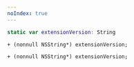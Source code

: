 ```yaml
---
noIndex: true
---
```


<Variant platform="aep-swift" api="extension-version" repeat="1"/>

```swift
static var extensionVersion: String
```

<Variant platform="aep-objc" api="extension-version" repeat="1"/>

```objc
+ (nonnull NSString*) extensionVersion;
```

<Variant platform="acp-objc" api="extension-version" repeat="1"/>

```objc
+ (nonnull NSString*) extensionVersion;
```
